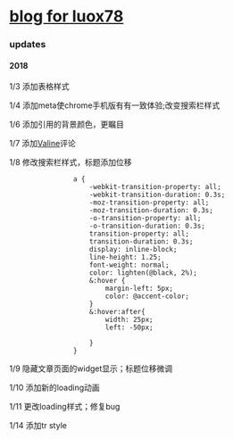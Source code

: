 # [blog for luox78](https://luox78.github.io)

### updates
#### 2018
1/3 添加表格样式

1/4 添加meta使chrome手机版有有一致体验;改变搜索栏样式

1/6 添加引用的背景颜色，更瞩目

1/7 添加[Valine](https://valine.js.org/#/quickstart)评论

1/8 修改搜索栏样式，标题添加位移
```
                a {
                    -webkit-transition-property: all;
                    -webkit-transition-duration: 0.3s;
                    -moz-transition-property: all;
                    -moz-transition-duration: 0.3s;
                    -o-transition-property: all;
                    -o-transition-duration: 0.3s;
                    transition-property: all;
                    transition-duration: 0.3s;
                    display: inline-block;
                    line-height: 1.25;
                    font-weight: normal;
                    color: lighten(@black, 2%);
                    &:hover {
                        margin-left: 5px;
                        color: @accent-color;
                    }
                    &:hover:after{
                        width: 25px;
                        left: -50px;
                        
                    }
                }
```

1/9 隐藏文章页面的widget显示；标题位移微调

1/10 添加新的loading动画

1/11 更改loading样式；修复bug

1/14 添加tr style
